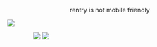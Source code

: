 ‎ ‎ ‎ ‎‎ ‎‎  ‎ ‎ ‎‎ ‎‎ ‎ ‎‎ ‎‎ ‎‎ ‎ ‎‎ ‎ ‎ ‎‎ ‎‎ ‎‎  ‎ ‎ ‎‎ ‎‎ ‎ ‎ ‎ ‎‎ ‎‎ ‎‎ ‎‎‎  ‎ ‎ ‎ ‎‎ ‎‎  rentry is not mobile friendly
<p align="center">

![](https://files.catbox.moe/yrigmb.png)
</p>

<p align="center"> 
                                                                        
‎ ‎‎ ‎ ‎ ‎ ‎ ‎ ‎ ‎ ‎ ‎ ‎ ‎ ‎‎ ‎‎  [![](https://files.catbox.moe/2nq29c.png)](https://mio.atabook.org) [![](https://files.catbox.moe/u175xg.png)](https://rentry.co/given)
